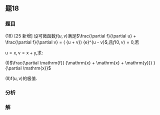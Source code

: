 ## 题18
### 题目
(18) [25 新增] 设可微函数$f( {u, v})$满足$\frac{\partial f}{\partial u} + \frac{\partial f}{\partial v} = ( {u + v}) {e}^{u - v}$,且$f( {0, v})  = 0$,若

$\mathrm{u} = \mathrm{x},\mathrm{v} = \mathrm{x} + \mathrm{y}$,求:

(I)$\frac{\partial \mathrm{f}( {\mathrm{x} + \mathrm{x} + \mathrm{y}}) }{\partial \mathrm{x}}$

(II)$\mathrm{f}( {\mathrm{u},\mathrm{v}})$的极值.
### 分析

### 解